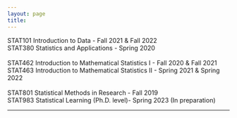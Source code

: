 ```yaml
---
layout: page
title:
---
```

STAT101 Introduction to Data - Fall 2021 & Fall 2022<br> 
STAT380 Statistics and Applications - Spring 2020<br>  
STAT462 Introduction to Mathematical Statistics I - Fall 2020 & Fall 2021<br> 
STAT463 Introduction to Mathematical Statistics II - Spring 2021 & Spring 2022<br>  
STAT801 Statistical Methods in Research - Fall 2019<br> 
STAT983 Statistical Learning (Ph.D. level)- Spring 2023 (In preparation)<br> 

---

